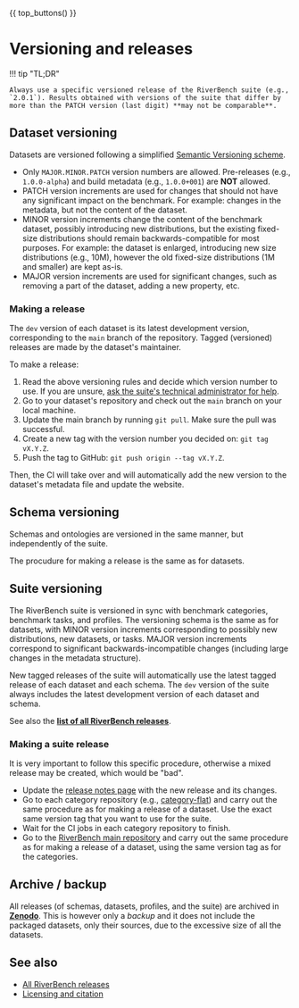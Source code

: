 {{ top_buttons() }}

# Versioning and releases

!!! tip "TL;DR"

    Always use a specific versioned release of the RiverBench suite (e.g., `2.0.1`). Results obtained with versions of the suite that differ by more than the PATCH version (last digit) **may not be comparable**.

## Dataset versioning

Datasets are versioned following a simplified [Semantic Versioning scheme](https://semver.org/).

- Only `MAJOR.MINOR.PATCH` version numbers are allowed. Pre-releases (e.g., `1.0.0-alpha`) and build metadata (e.g., `1.0.0+001`) are **NOT** allowed.
- PATCH version increments are used for changes that should not have any significant impact on the benchmark. For example: changes in the metadata, but not the content of the dataset.
- MINOR version increments change the content of the benchmark dataset, possibly introducing new distributions, but the existing fixed-size distributions should remain backwards-compatible for most purposes. For example: the dataset is enlarged, introducing new size distributions (e.g., 10M), however the old fixed-size distributions (1M and smaller) are kept as-is.
- MAJOR version increments are used for significant changes, such as removing a part of the dataset, adding a new property, etc.

### Making a release

The `dev` version of each dataset is its latest development version, corresponding to the `main` branch of the repository. Tagged (versioned) releases are made by the dataset's maintainer.

To make a release:

1. Read the above versioning rules and decide which version number to use. If you are unsure, [ask the suite's technical administrator for help](maintainers.md).
2. Go to your dataset's repository and check out the `main` branch on your local machine.
3. Update the main branch by running `git pull`. Make sure the pull was successful.
4. Create a new tag with the version number you decided on: `git tag vX.Y.Z`.
5. Push the tag to GitHub: `git push origin --tag vX.Y.Z`.

Then, the CI will take over and will automatically add the new version to the dataset's metadata file and update the website.

## Schema versioning

Schemas and ontologies are versioned in the same manner, but independently of the suite.

The procudure for making a release is the same as for datasets.

## Suite versioning

The RiverBench suite is versioned in sync with benchmark categories, benchmark tasks, and profiles. The versioning schema is the same as for datasets, with MINOR version increments corresponding to possibly new distributions, new datasets, or tasks. MAJOR version increments correspond to significant backwards-incompatible changes (including large changes in the metadata structure).

New tagged releases of the suite will automatically use the latest tagged release of each dataset and each schema. The `dev` version of the suite always includes the latest development version of each dataset and schema.

See also the **[list of all RiverBench releases](../releases.md)**.

### Making a suite release

It is very important to follow this specific procedure, otherwise a mixed release may be created, which would be "bad".

- Update the [release notes page](../releases.md) with the new release and its changes.
- Go to each category repository (e.g., [category-flat](https://github.com/RiverBench/category-flat)) and carry out the same procedure as for making a release of a dataset. Use the exact same version tag that you want to use for the suite.
- Wait for the CI jobs in each category repository to finish.
- Go to the [RiverBench main repository](https://github.com/RiverBench/RiverBench) and carry out the same procedure as for making a release of a dataset, using the same version tag as for the categories.

## Archive / backup

All releases (of schemas, datasets, profiles, and the suite) are archived in **[Zenodo](https://doi.org/10.5281/zenodo.7909063)**. This is however only a *backup* and it does not include the packaged datasets, only their sources, due to the excessive size of all the datasets.

## See also

- [All RiverBench releases](../releases.md)
- [Licensing and citation](licensing.md)
